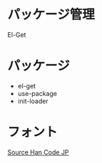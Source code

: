 # パッケージ管理
El-Get

# パッケージ

- el-get
- use-package
- init-loader

# フォント
[Source Han Code JP](https://github.com/adobe-fonts/source-han-code-jp)
